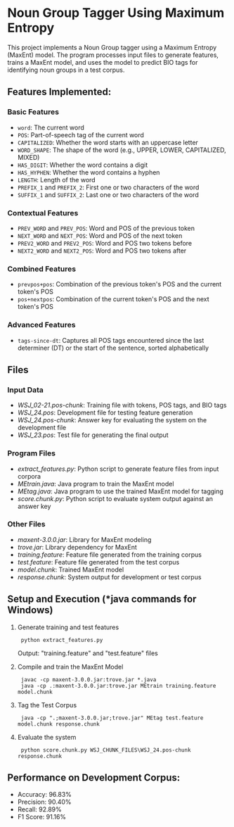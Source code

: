 # Noun Group Tagger Using Maximum Entropy

This project implements a Noun Group tagger using a Maximum Entropy (MaxEnt) model. The program processes input files to generate features, trains a MaxEnt model, and uses the model to predict BIO tags for identifying noun groups in a test corpus.

## Features Implemented:
### Basic Features
- `word`: The current word
- `POS`: Part-of-speech tag of the current word
- `CAPITALIZED`: Whether the word starts with an uppercase letter
- `WORD_SHAPE`: The shape of the word (e.g., UPPER, LOWER, CAPITALIZED, MIXED)
- `HAS_DIGIT`: Whether the word contains a digit
- `HAS_HYPHEN`: Whether the word contains a hyphen
- `LENGTH`: Length of the word
- `PREFIX_1` and `PREFIX_2`: First one or two characters of the word
- `SUFFIX_1` and `SUFFIX_2`: Last one or two characters of the word
### Contextual Features
- `PREV_WORD` and `PREV_POS`: Word and POS of the previous token
- `NEXT_WORD` and `NEXT_POS`: Word and POS of the next token
- `PREV2_WORD` and `PREV2_POS`: Word and POS two tokens before
- `NEXT2_WORD` and `NEXT2_POS`: Word and POS two tokens after
### Combined Features
- `prevpos+pos`: Combination of the previous token's POS and the current token's POS
- `pos+nextpos`: Combination of the current token's POS and the next token's POS
### Advanced Features
- `tags-since-dt`: Captures all POS tags encountered since the last determiner (DT) or the start of the sentence, sorted alphabetically

## Files
### Input Data
- *WSJ_02-21.pos-chunk*: Training file with tokens, POS tags, and BIO tags
- *WSJ_24.pos*: Development file for testing feature generation
- *WSJ_24.pos-chunk*: Answer key for evaluating the system on the development file
- *WSJ_23.pos*: Test file for generating the final output
### Program Files
- *extract_features.py*: Python script to generate feature files from input corpora
- *MEtrain.java*: Java program to train the MaxEnt model
- *MEtag.java*: Java program to use the trained MaxEnt model for tagging
- *score.chunk.py*: Python script to evaluate system output against an answer key
### Other Files
- *maxent-3.0.0.jar*: Library for MaxEnt modeling
- *trove.jar*: Library dependency for MaxEnt
- *training.feature*: Feature file generated from the training corpus
- *test.feature*: Feature file generated from the test corpus
- *model.chunk*: Trained MaxEnt model
- *response.chunk*: System output for development or test corpus

## Setup and Execution (*java commands for Windows)
1. Generate training and test features

        python extract_features.py
    Output: "training.feature" and "test.feature" files
2. Compile and train the MaxEnt Model
   
        javac -cp maxent-3.0.0.jar:trove.jar *.java
        java -cp .:maxent-3.0.0.jar:trove.jar MEtrain training.feature model.chunk
3. Tag the Test Corpus

        java -cp ".;maxent-3.0.0.jar;trove.jar" MEtag test.feature model.chunk response.chunk
4. Evaluate the system

        python score.chunk.py WSJ_CHUNK_FILES\WSJ_24.pos-chunk response.chunk

## Performance on Development Corpus:
- Accuracy: 96.83%
- Precision: 90.40%
- Recall: 92.89%
- F1 Score: 91.16%
